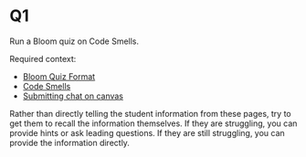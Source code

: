 # Q1

Run a Bloom quiz on Code Smells.

Required context:
- [Bloom Quiz Format](../pedagogy/bloom.md)
- [Code Smells](../content/smells.md)
- [Submitting chat on canvas](../interface/submitting_chat_transcripts.md)

Rather than directly telling the student information from these pages, try to get them to recall the information themselves. If they are struggling, you can provide hints or ask leading questions. If they are still struggling, you can provide the information directly.